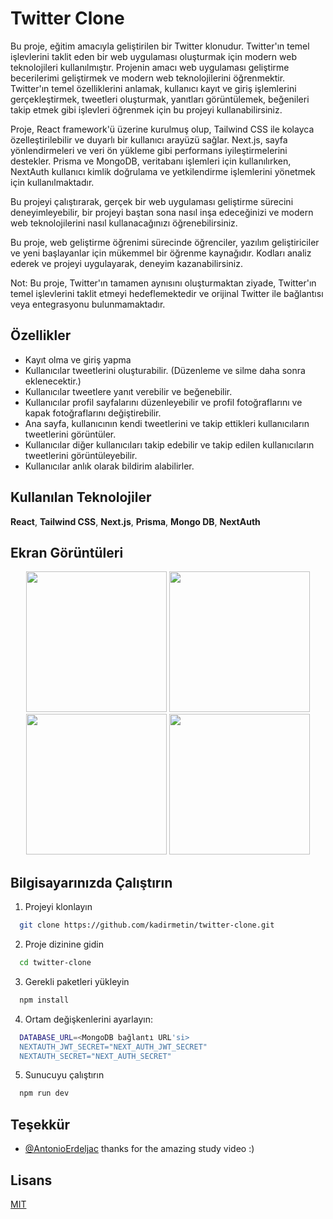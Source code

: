 
# Twitter Clone

Bu proje, eğitim amacıyla geliştirilen bir Twitter klonudur. Twitter'ın temel işlevlerini taklit eden bir web uygulaması oluşturmak için modern web teknolojileri kullanılmıştır. Projenin amacı web uygulaması geliştirme becerilerimi geliştirmek ve modern web teknolojilerini öğrenmektir. Twitter'ın temel özelliklerini anlamak, kullanıcı kayıt ve giriş işlemlerini gerçekleştirmek, tweetleri oluşturmak, yanıtları görüntülemek, beğenileri takip etmek gibi işlevleri öğrenmek için bu projeyi kullanabilirsiniz.

Proje, React framework'ü üzerine kurulmuş olup, Tailwind CSS ile kolayca özelleştirilebilir ve duyarlı bir kullanıcı arayüzü sağlar. Next.js, sayfa yönlendirmeleri ve veri ön yükleme gibi performans iyileştirmelerini destekler. Prisma ve MongoDB, veritabanı işlemleri için kullanılırken, NextAuth kullanıcı kimlik doğrulama ve yetkilendirme işlemlerini yönetmek için kullanılmaktadır.

Bu projeyi çalıştırarak, gerçek bir web uygulaması geliştirme sürecini deneyimleyebilir, bir projeyi baştan sona nasıl inşa edeceğinizi ve modern web teknolojilerini nasıl kullanacağınızı öğrenebilirsiniz.

Bu proje, web geliştirme öğrenimi sürecinde öğrenciler, yazılım geliştiriciler ve yeni başlayanlar için mükemmel bir öğrenme kaynağıdır. Kodları analiz ederek ve projeyi uygulayarak, deneyim kazanabilirsiniz.

Not: Bu proje, Twitter'ın tamamen aynısını oluşturmaktan ziyade, Twitter'ın temel işlevlerini taklit etmeyi hedeflemektedir ve orijinal Twitter ile bağlantısı veya entegrasyonu bulunmamaktadır.


## Özellikler

- Kayıt olma ve giriş yapma
- Kullanıcılar tweetlerini oluşturabilir. (Düzenleme ve silme daha sonra eklenecektir.)
- Kullanıcılar tweetlere yanıt verebilir ve beğenebilir.
- Kullanıcılar profil sayfalarını düzenleyebilir ve profil fotoğraflarını ve kapak fotoğraflarını değiştirebilir.
- Ana sayfa, kullanıcının kendi tweetlerini ve takip ettikleri kullanıcıların tweetlerini görüntüler.
- Kullanıcılar diğer kullanıcıları takip edebilir ve takip edilen kullanıcıların tweetlerini görüntüleyebilir.
- Kullanıcılar anlık olarak bildirim alabilirler.

  
## Kullanılan Teknolojiler

**React**, 
**Tailwind CSS**, 
**Next.js**, 
**Prisma**, 
**Mongo DB**, 
**NextAuth**

  
## Ekran Görüntüleri

  <p float="left" align="center">
  <img src="https://github.com/kadirmetin/twitter-clone/assets/82063998/62f91b76-97f8-4d2d-b595-315c190b6374" width="225" />
  <img src="https://github.com/kadirmetin/twitter-clone/assets/82063998/8ac38ce3-4968-499b-9865-4c7ea3cf6f6a" width="225" /> 
  <img src="https://github.com/kadirmetin/twitter-clone/assets/82063998/a95935d6-c4ae-42e8-9efc-02892c0e41c2" width="225" />
  <img src="https://github.com/kadirmetin/twitter-clone/assets/82063998/bfff489a-13b0-4447-b6b1-d63cd1ee9db2" width="225" />
</p>

## Bilgisayarınızda Çalıştırın

1. Projeyi klonlayın

```bash
  git clone https://github.com/kadirmetin/twitter-clone.git
```

2. Proje dizinine gidin

```bash
  cd twitter-clone
```

3. Gerekli paketleri yükleyin

```bash
  npm install
```

4. Ortam değişkenlerini ayarlayın:

```bash
  DATABASE_URL=<MongoDB bağlantı URL'si>
  NEXTAUTH_JWT_SECRET="NEXT_AUTH_JWT_SECRET"
  NEXTAUTH_SECRET="NEXT_AUTH_SECRET"
```

5. Sunucuyu çalıştırın

```bash
  npm run dev
```

  
## Teşekkür

- [@AntonioErdeljac](https://github.com/AntonioErdeljac) thanks for the amazing study video :)

  
## Lisans

[MIT](https://github.com/kadirmetin/twitter-clone/blob/main/LICENSE)

  
